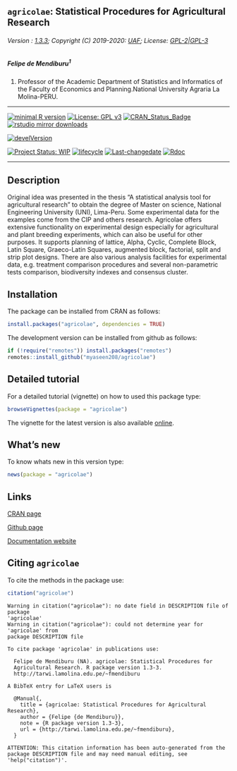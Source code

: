 
## `agricolae`: Statistical Procedures for Agricultural Research

###### Version : [1.3.3](https://myaseen208.github.io/agricolae/); Copyright (C) 2019-2020: [UAF](http://uaf.edu.pk//); License: [GPL-2|GPL-3](https://www.r-project.org/Licenses/)

##### *Felipe de Mendiburu<sup>1</sup>*

1.  Professor of the Academic Department of Statistics and Informatics
    of the Faculty of Economics and Planning.National University Agraria
    La Molina-PERU.

-----

[![minimal R
version](https://img.shields.io/badge/R%3E%3D-2.10.0-6666ff.svg)](https://cran.r-project.org/)
[![License: GPL
v3](https://img.shields.io/badge/License-GPL%20v3-blue.svg)](https://www.gnu.org/licenses/gpl-3.0)
[![CRAN\_Status\_Badge](https://www.r-pkg.org/badges/version-last-release/agricolae)](https://cran.r-project.org/package=agricolae)
[![rstudio mirror
downloads](https://cranlogs.r-pkg.org/badges/grand-total/agricolae?color=green)](https://CRAN.R-project.org/package=agricolae)
<!-- [![packageversion](https://img.shields.io/badge/Package%20version-0.2.3.3-orange.svg)](https://github.com/myaseen208/agricolae) -->

[![develVersion](https://img.shields.io/badge/devel%20version-1.3.3-orange.svg)](https://github.com/myaseen208/agricolae)

<!-- [![GitHub Download Count](https://github-basic-badges.herokuapp.com/downloads/myaseen208/agricolae/total.svg)] -->

[![Project Status:
WIP](http://www.repostatus.org/badges/latest/inactive.svg)](http://www.repostatus.org/#inactive)
[![lifecycle](https://img.shields.io/badge/lifecycle-stable-brightgreen.svg)](https://www.tidyverse.org/lifecycle/#stable)
[![Last-changedate](https://img.shields.io/badge/last%20change-2020--02--14-yellowgreen.svg)](https://github.com/myaseen208/agricolae)
[![Rdoc](http://www.rdocumentation.org/badges/version/agricolae)](http://www.rdocumentation.org/packages/agricolae)

-----

## Description

Original idea was presented in the thesis “A statistical analysis tool
for agricultural research” to obtain the degree of Master on science,
National Engineering University (UNI), Lima-Peru. Some experimental data
for the examples come from the CIP and others research. Agricolae offers
extensive functionality on experimental design especially for
agricultural and plant breeding experiments, which can also be useful
for other purposes. It supports planning of lattice, Alpha, Cyclic,
Complete Block, Latin Square, Graeco-Latin Squares, augmented block,
factorial, split and strip plot designs. There are also various analysis
facilities for experimental data, e.g. treatment comparison procedures
and several non-parametric tests comparison, biodiversity indexes and
consensus cluster.

## Installation

The package can be installed from CRAN as follows:

``` r
install.packages("agricolae", dependencies = TRUE)
```

The development version can be installed from github as follows:

``` r
if (!require("remotes")) install.packages("remotes")
remotes::install_github("myaseen208/agricolae")
```

## Detailed tutorial

For a detailed tutorial (vignette) on how to used this package type:

``` r
browseVignettes(package = "agricolae")
```

The vignette for the latest version is also available
[online](https://myaseen208.github.io/agricolae/articles/Introagricolae.html).

## What’s new

To know whats new in this version type:

``` r
news(package = "agricolae")
```

## Links

[CRAN page](https://cran.r-project.org/package=agricolae)

[Github page](https://github.com/myaseen208/agricolae)

[Documentation website](https://myaseen208.github.io/agricolae/)

## Citing `agricolae`

To cite the methods in the package
    use:

``` r
citation("agricolae")
```

    Warning in citation("agricolae"): no date field in DESCRIPTION file of package
    'agricolae'
    Warning in citation("agricolae"): could not determine year for 'agricolae' from
    package DESCRIPTION file
    
    To cite package 'agricolae' in publications use:
    
      Felipe de Mendiburu (NA). agricolae: Statistical Procedures for
      Agricultural Research. R package version 1.3-3.
      http://tarwi.lamolina.edu.pe/~fmendiburu
    
    A BibTeX entry for LaTeX users is
    
      @Manual{,
        title = {agricolae: Statistical Procedures for Agricultural Research},
        author = {Felipe {de Mendiburu}},
        note = {R package version 1.3-3},
        url = {http://tarwi.lamolina.edu.pe/~fmendiburu},
      }
    
    ATTENTION: This citation information has been auto-generated from the
    package DESCRIPTION file and may need manual editing, see
    'help("citation")'.
